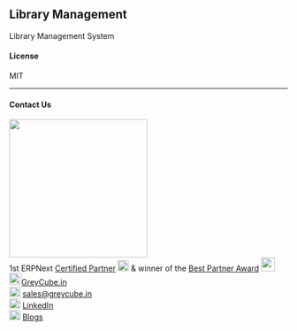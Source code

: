 ## Library Management

Library Management System

#### License

MIT

<hr>

#### Contact Us  

<img src="https://greycube.in/files/greycube_logo09eade.jpg" width="250" height="auto"> <br>
1st ERPNext [Certified Partner](https://frappe.io/api/method/frappe.utils.print_format.download_pdf?doctype=Certification&name=PARTCRTF00002&format=Partner%20Certificate&no_letterhead=0&letterhead=Blank&settings=%7B%7D&_lang=en#toolbar=0)
<img src="https://greycube.in/files/certificate.svg" width="20" height="20">
& winner of the <a href="https://frappe.io/partners/india/greycube-technologies" rel="noopener" target="_blank">Best Partner Award</a> <img src="https://github.com/Sakshi-Greycube/library_management/assets/155966160/df8319b5-a40e-4156-a9ae-9b1d64b32f48" width="25" height="25"><br>
<img src="https://greycube.in/files/link.svg" width="22" height="22">[GreyCube.in](https://greycube.in) <br>
<img src="https://greycube.in/files/8665305_envelope_email_icon.svg" width="20" height="18"> [sales@greycube.in](mailto:sales@greycube.in)<br>
<img src="https://greycube.in/files/linkedin1.svg" width="20" height="18"> [LinkedIn](https://www.linkedin.com/company/greycube-technologies) <br>
<img src="https://greycube.in/files/blog.svg" width="20" height="18"> [Blogs](https://greycube.in/blog)


